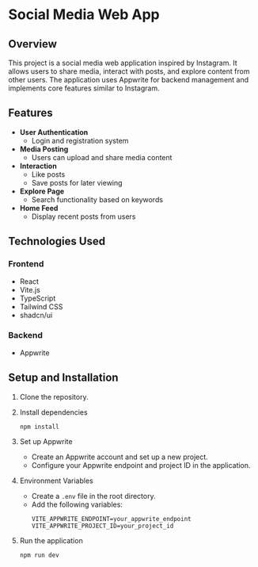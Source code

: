 # Social Media Web App

## Overview

This project is a social media web application inspired by Instagram. It allows users to share media, interact with posts, and explore content from other users. The application uses Appwrite for backend management and implements core features similar to Instagram.

## Features

- **User Authentication**
  - Login and registration system
- **Media Posting**
  - Users can upload and share media content
- **Interaction**
  - Like posts
  - Save posts for later viewing
- **Explore Page**
  - Search functionality based on keywords
- **Home Feed**
  - Display recent posts from users

## Technologies Used

### Frontend
- React
- Vite.js
- TypeScript
- Tailwind CSS
- shadcn/ui

### Backend
- Appwrite

## Setup and Installation

1. Clone the repository.

2. Install dependencies
   ```
   npm install
   ```

3. Set up Appwrite
   - Create an Appwrite account and set up a new project.
   - Configure your Appwrite endpoint and project ID in the application.

4. Environment Variables
   - Create a `.env` file in the root directory.
   - Add the following variables:
     ```
     VITE_APPWRITE_ENDPOINT=your_appwrite_endpoint
     VITE_APPWRITE_PROJECT_ID=your_project_id
     ```

5. Run the application
   ```
   npm run dev
   ```

